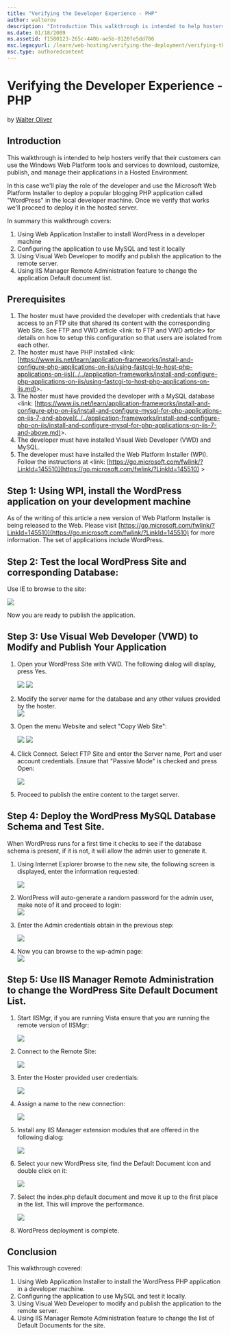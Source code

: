 ```yaml
---
title: "Verifying the Developer Experience - PHP"
author: walterov
description: "Introduction This walkthrough is intended to help hosters verify that their customers can use the Windows Web Platform tools and services to download, custom..."
ms.date: 01/18/2009
ms.assetid: f1580123-265c-440b-ae5b-0120fe5dd786
msc.legacyurl: /learn/web-hosting/verifying-the-deployment/verifying-the-developer-experience-php
msc.type: authoredcontent
---
```

Verifying the Developer Experience - PHP
====================
by [Walter Oliver](https://github.com/walterov)

## Introduction

This walkthrough is intended to help hosters verify that their customers can use the Windows Web Platform tools and services to download, customize, publish, and manage their applications in a Hosted Environment.

In this case we'll play the role of the developer and use the Microsoft Web Platform Installer to deploy a popular blogging PHP application called "WordPress" in the local developer machine. Once we verify that works we'll proceed to deploy it in the hosted server.

In summary this walkthrough covers:

1. Using Web Application Installer to install WordPress in a developer machine
2. Configuring the application to use MySQL and test it locally
3. Using Visual Web Developer to modify and publish the application to the remote server.
4. Using IIS Manager Remote Administration feature to change the application Default document list.

## Prerequisites

1. The hoster must have provided the developer with credentials that have access to an FTP site that shared its content with the corresponding Web Site. See FTP and VWD article &lt;link: to FTP and VWD article&gt; for details on how to setup this configuration so that users are isolated from each other.
2. The hoster must have PHP installed &lt;link: [https://www.iis.net/learn/application-frameworks/install-and-configure-php-applications-on-iis/using-fastcgi-to-host-php-applications-on-iis](../../application-frameworks/install-and-configure-php-applications-on-iis/using-fastcgi-to-host-php-applications-on-iis.md)&gt;.
3. The hoster must have provided the developer with a MySQL database &lt;link: [https://www.iis.net/learn/application-frameworks/install-and-configure-php-on-iis/install-and-configure-mysql-for-php-applications-on-iis-7-and-above](../../application-frameworks/install-and-configure-php-on-iis/install-and-configure-mysql-for-php-applications-on-iis-7-and-above.md)&gt;.
4. The developer must have installed Visual Web Developer (VWD) and MySQL.
5. The developer must have installed the Web Platform Installer (WPI). Follow the instructions at &lt;link: [https://go.microsoft.com/fwlink/?LinkId=145510](https://go.microsoft.com/fwlink/?LinkId=145510) &gt;

## Step 1: Using WPI, install the WordPress application on your development machine

As of the writing of this article a new version of Web Platform Installer is being released to the Web. Please visit [https://go.microsoft.com/fwlink/?LinkId=145510](https://go.microsoft.com/fwlink/?LinkId=145510) for more information. The set of applications include WordPress.

## Step 2: Test the local WordPress Site and corresponding Database:

Use IE to browse to the site:

[![](verifying-the-developer-experience-php/_static/image3.jpg)](verifying-the-developer-experience-php/_static/image2.jpg)

Now you are ready to publish the application.

## Step 3: Use Visual Web Developer (VWD) to Modify and Publish Your Application

1. Open your WordPress Site with VWD. The following dialog will display, press Yes.  
   
     [![](verifying-the-developer-experience-php/_static/image5.jpg)](verifying-the-developer-experience-php/_static/image4.jpg)
	 [![](verifying-the-developer-experience-php/_static/image7.jpg)](verifying-the-developer-experience-php/_static/image6.jpg)
2. Modify the server name for the database and any other values provided by the hoster.  
     [![](verifying-the-developer-experience-php/_static/image9.jpg)](verifying-the-developer-experience-php/_static/image8.jpg)
3. Open the menu Website and select "Copy Web Site":  
   
     [![](verifying-the-developer-experience-php/_static/image11.jpg)](verifying-the-developer-experience-php/_static/image10.jpg)
	 [![](verifying-the-developer-experience-php/_static/image13.jpg)](verifying-the-developer-experience-php/_static/image12.jpg)
4. Click Connect. Select FTP Site and enter the Server name, Port and user account credentials. Ensure that "Passive Mode" is checked and press Open:  
   
    [![](verifying-the-developer-experience-php/_static/image15.jpg)](verifying-the-developer-experience-php/_static/image14.jpg)
5. Proceed to publish the entire content to the target server.

## Step 4: Deploy the WordPress MySQL Database Schema and Test Site.

When WordPress runs for a first time it checks to see if the database schema is present, if it is not, it will allow the admin user to generate it.

1. Using Internet Explorer browse to the new site, the following screen is displayed, enter the information requested:  
   
    [![](verifying-the-developer-experience-php/_static/image18.jpg)](verifying-the-developer-experience-php/_static/image17.jpg)
2. WordPress will auto-generate a random password for the admin user, make note of it and proceed to login:  
     [![](verifying-the-developer-experience-php/_static/image20.jpg)](verifying-the-developer-experience-php/_static/image19.jpg)
3. Enter the Admin credentials obtain in the previous step:  
   
    [![](verifying-the-developer-experience-php/_static/image22.jpg)](verifying-the-developer-experience-php/_static/image21.jpg)
4. Now you can browse to the wp-admin page:  
     [![](verifying-the-developer-experience-php/_static/image24.jpg)](verifying-the-developer-experience-php/_static/image23.jpg)

## Step 5: Use IIS Manager Remote Administration to change the WordPress Site Default Document List.

1. Start IISMgr, if you are running Vista ensure that you are running the remote version of IISMgr:  
   
    [![](verifying-the-developer-experience-php/_static/image26.jpg)](verifying-the-developer-experience-php/_static/image25.jpg)
2. Connect to the Remote Site:  
   
    [![](verifying-the-developer-experience-php/_static/image28.jpg)](verifying-the-developer-experience-php/_static/image27.jpg)
3. Enter the Hoster provided user credentials:  
   
    [![](verifying-the-developer-experience-php/_static/image31.jpg)](verifying-the-developer-experience-php/_static/image30.jpg)
4. Assign a name to the new connection:  
   
    [![](verifying-the-developer-experience-php/_static/image33.jpg)](verifying-the-developer-experience-php/_static/image32.jpg)
5. Install any IIS Manager extension modules that are offered in the following dialog:  
   
    [![](verifying-the-developer-experience-php/_static/image35.jpg)](verifying-the-developer-experience-php/_static/image34.jpg)
6. Select your new WordPress site, find the Default Document icon and double click on it:  
   
    [![](verifying-the-developer-experience-php/_static/image37.jpg)](verifying-the-developer-experience-php/_static/image36.jpg)
7. Select the index.php default document and move it up to the first place in the list. This will improve the performance.  
   
    [![](verifying-the-developer-experience-php/_static/image39.jpg)](verifying-the-developer-experience-php/_static/image38.jpg)
8. WordPress deployment is complete.

## Conclusion

This walkthrough covered:

1. Using Web Application Installer to install the WordPress PHP application in a developer machine.
2. Configuring the application to use MySQL and test it locally.
3. Using Visual Web Developer to modify and publish the application to the remote server.
4. Using IIS Manager Remote Administration feature to change the list of Default Documents for the site.
